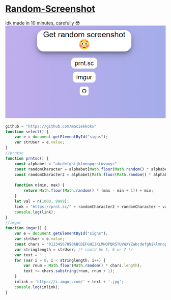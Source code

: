 # [Random-Screenshot](https://maciekkoks.github.io/Random-Screenshot/)
idk made in 10 minutes, carefully 😳
![preview](https://raw.githubusercontent.com/maciekkoks/Random-Screenshot/main/img/preview1.png)
```js
github = "https://github.com/maciekkoks"
function select() {
    var e = document.getElementById("signs");
    var strUser = e.value;
}
//prntsc
function prntsc() {
    const alphabet = "abcdefghijklmnopqrstuvwxyz"
    const randomCharacter = alphabet[Math.floor(Math.random() * alphabet.length)]
    const randomCharacter2 = alphabet[Math.floor(Math.random() * alphabet.length)]

    function n(min, max) {
        return Math.floor(Math.random() * (max - min + 1)) + min;
    }
    let val = n(1000, 9999);
    link = "https://prnt.sc/" + randomCharacter2 + randomCharacter + val
    console.log(link);
}
//imgur
function imgur() {
    var e = document.getElementById("signs");
    var strUser = e.value;
    const chars = '01234567890ABCDEFGHIJKLMNOPQRSTUVWXYZabcdefghiklmnopqrstuvwxyz';
    var stringlength = strUser; /* could be 5, 6 or 7 */
    var text = '';
    for (var i = 0; i < stringlength; i++) {
        var rnum = Math.floor(Math.random() * chars.length);
        text += chars.substring(rnum, rnum + 1);
    }
    imlink = 'https://i.imgur.com/' + text + '.jpg';
    console.log(imlink);
}
```
